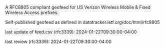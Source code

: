 

A RFC8805 compliant geofeed for US Verizon Wireless Mobile & Fixed Wireless Access prefixes.

Self-published geofeed as defined in datatracker.ietf.org/doc/html/rfc8805

last update of feed.csv (rfc3339): 2024-01-22T09:30:00-04:00

last review (rfc3339): 2024-01-22T09:30:00-04:00
